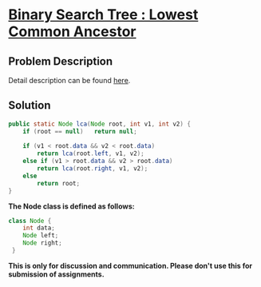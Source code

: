 # [Binary Search Tree : Lowest Common Ancestor][title]

## Problem Description

Detail description can be found [here][title]. 

## Solution

```java
public static Node lca(Node root, int v1, int v2) {
    if (root == null)   return null;
    
    if (v1 < root.data && v2 < root.data)
        return lca(root.left, v1, v2);
    else if (v1 > root.data && v2 > root.data)
        return lca(root.right, v1, v2);
    else
        return root;
}
```

**The Node class is defined as follows:**

```java
class Node {
    int data;
    Node left;
    Node right;
 }
```

**This is only for discussion and communication. Please don't use this for submission of assignments.**

[title]: https://www.hackerrank.com/challenges/binary-search-tree-lowest-common-ancestor/problem